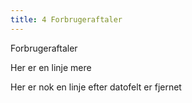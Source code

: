 ```yaml
---
title: 4 Forbrugeraftaler
---
```

Forbrugeraftaler

Her er en linje mere

Her er nok en linje efter datofelt er fjernet
